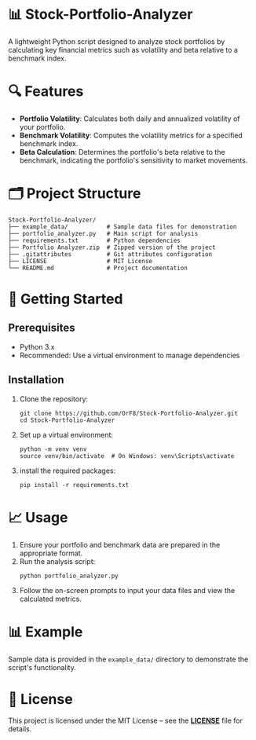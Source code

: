 # 📊 Stock-Portfolio-Analyzer
A lightweight Python script designed to analyze stock portfolios by calculating key financial metrics such as volatility and beta relative to a benchmark index.

# 🔍 Features
- **Portfolio Volatility**: Calculates both daily and annualized volatility of your portfolio.
- **Benchmark Volatility**: Computes the volatility metrics for a specified benchmark index.
- **Beta Calculation**: Determines the portfolio's beta relative to the benchmark, indicating the portfolio's sensitivity to market movements.​

# 🗂️ Project Structure
````
Stock-Portfolio-Analyzer/
├── example_data/           # Sample data files for demonstration
├── portfolio_analyzer.py   # Main script for analysis
├── requirements.txt        # Python dependencies
├── Portfolio Analyzer.zip  # Zipped version of the project
├── .gitattributes          # Git attributes configuration
├── LICENSE                 # MIT License
└── README.md               # Project documentation
````

# 🚀 Getting Started
## Prerequisites
- Python 3.x
- Recommended: Use a virtual environment to manage dependencies
## Installation
1. Clone the repository:
   ````
   git clone https://github.com/OrF8/Stock-Portfolio-Analyzer.git
   cd Stock-Portfolio-Analyzer
   ````
2. Set up a virtual environment:
   ````
   python -m venv venv
   source venv/bin/activate  # On Windows: venv\Scripts\activate
   ````
3. install the required packages:
   ````
   pip install -r requirements.txt
   ````

# 📈 Usage
1. Ensure your portfolio and benchmark data are prepared in the appropriate format.
2. Run the analysis script:
   ````
   python portfolio_analyzer.py
   ````
3. Follow the on-screen prompts to input your data files and view the calculated metrics.

# 📊 Example
Sample data is provided in the `example_data/` directory to demonstrate the script's functionality.

# 📄 License
This project is licensed under the MIT License – see the [**LICENSE**](https://github.com/OrF8/Stock-Portfolio-Analyzer/blob/main/LICENSE) file for details.
